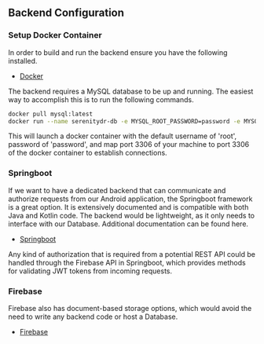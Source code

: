 ## Backend Configuration

### Setup Docker Container

In order to build and run the backend ensure you have the following installed.
-   [Docker](https://www.docker.com/products/docker-desktop)

The backend requires a MySQL database to be up and running.  The easiest way to accomplish this is to run the following commands.

```bash
docker pull mysql:latest
docker run --name serenitydr-db -e MYSQL_ROOT_PASSWORD=password -e MYSQL_DATABASE=serenitydr -p 3306:3306 -d mysql:latest
```

This will launch a docker container with the default username of 'root', password of 'password', and map port 3306 of your machine to port 3306 of the docker container to establish connections.

### Springboot

If we want to have a dedicated backend that can communicate and authorize requests from our Android application, the Springboot framework is a great option.  It is extensively documented and is compatible with both Java and Kotlin code.  The backend would be lightweight, as it only needs to interface with our Database.  Additional documentation can be found here.

-   [Springboot](https://docs.spring.io/spring-boot/index.html)

Any kind of authorization that is required from a potential REST API could be handled through the Firebase API in Springboot, which provides methods for validating JWT tokens from incoming requests.

### Firebase

Firebase also has document-based storage options, which would avoid the need to write any backend code or host a Database.

-   [Firebase](https://firebase.google.com/docs/firestore/)
